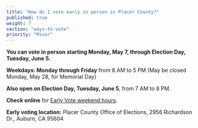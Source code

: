 ```yaml
---
title: "How do I vote early in person in Placer County?"
published: true
weight: 7
section: "ways-to-vote"
priority: "Minor"
---
```


**You can vote in person starting Monday, May 7, through Election Day, Tuesday, June 5.**  

**Weekdays: Monday through Friday** from 8 AM to 5 PM (May be closed Monday, May 28, for Memorial Day)  

**Also open on Election Day, Tuesday, June 5**, from 7 AM to 8 PM.  

**Check online** for [Early Vote weekend hours](http://www.placerelections.com/voting-before-election-day.aspx).  

**Early voting location:** Placer County Office of Elections, 2956 Richardson Dr., Auburn, CA 95604  
